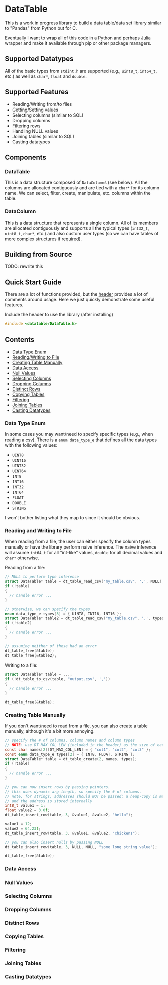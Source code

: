 # DataTable
This is a work in progress library to build a data table/data set library similar to "Pandas" from Python but for C.

Eventually I want to wrap all of this code in a Python and perhaps Julia wrapper and make it available through pip or other package managers.

## Supported Datatypes
All of the basic types from `stdint.h` are supported (e.g., `uint8_t`, `int64_t`, etc.) as well as `char*`, `float` and `double`.

## Supported Features
* Reading/Writing from/to files
* Getting/Setting values
* Selecting columns (similar to SQL)
* Dropping columns
* Filtering rows
* Handling NULL values
* Joining tables (similar to SQL)
* Casting datatypes

## Components
### DataTable
This is a data structure composed of `DataColumn`s (see below). All the columns are allocated contiguously and are tied with a `char*` for its column name. We can select, filter, create, manipulate, etc. columns within the table.
### DataColumn
This is a data structure that represents a single column. All of its members are allocated contiguously and supports all the typical types (`int32_t`, `uint8_t`, `char*`, etc.) and also custom user types (so we can have tables of more complex structures if required).

## Building from Source
TODO: rewrite this

## Quick Start Guide
There are a lot of functions provided, but the [header](include/DataTable.h) provides a lot of comments around usage. Here we just quickly demonstrate some useful features.

Include the header to use the library (after installing)
```c
#include <datatable/DataTable.h>
```

## Contents
* [Data Type Enum](#data-type-enum)
* [Reading/Writing to File](#reading-and-writing-to-file)
* [Creating Table Manually](#creating-table-manually)
* [Data Access](#data-access)
* [Null Values](#null-values)
* [Selecting Columns](#selecting-columns)
* [Dropping Columns](#dropping-columns)
* [Distinct Rows](#distinct-rows)
* [Copying Tables](#copying-tables)
* [Filtering](#filtering)
* [Joining Tables](#joining-tables)
* [Casting Datatypes](#casting-datatypes)

### Data Type Enum
In some cases you may want/need to specify specific types (e.g., when reading a csv). There is a `enum data_type_e` that defines all the data types with the following values:
* `UINT8`
* `UINT16`
* `UINT32`
* `UINT64`
* `INT8`
* `INT16`
* `INT32`
* `INT64`
* `FLOAT`
* `DOUBLE`
* `STRING`

I won't bother listing what they map to since it should be obvious.

### Reading and Writing to File
When reading from a file, the user can either specify the column types manually or have the library perform naive inference. The naive inference will assume `int64_t` for all "int-like" values, `double` for all decimal values and `char*` otherwise.

Reading from a file:
```c
// NULL to perform type inference
struct DataTable* table = dt_table_read_csv("my_table.csv", ',', NULL);
if (!table)
{
  // handle error ...
}

// otherwise, we can specify the types
enum data_type_e types[3] = { UINT8, INT16, INT16 };
struct DataTable* table2 = dt_table_read_csv("my_table.csv", ',', types);
if (!table2)
{
  // handle error ...
}

// assuming neither of these had an error
dt_table_free(&table);
dt_table_free(&table2);
```

Writing to a file:
```c
struct DataTable* table = ...;
if (!dt_table_to_csv(table, "output.csv", ','))
{
  // handle error ...
}

dt_table_free(&table);
```

### Creating Table Manually
If you don't want/need to read from a file, you can also create a table manually, although it's a bit more annoying.

```c
// specify the # of columns, column names and column types
// NOTE: use DT_MAX_COL_LEN (included in the header) as the size of each column
const char names[2][DT_MAX_COL_LEN] = { "col1", "col2", "col3" };
const enum data_type_e types[2] = { INT8, FLOAT, STRING };
struct DataTable* table = dt_table_create(2, names, types);
if (!table)
{
  // handle error ...
}

// you can now insert rows by passing pointers.
// this uses dynamic arg length, so specify the # of columns.
// note, for strings, addresses should NOT be passed; a heap-copy is made for the string
// and the address is stored internally
int8_t value1 = 1;
float value2 = 3.0f;
dt_table_insert_row(table, 3, &value1, &value2, "hello");

value1 = 12;
value2 = 64.23f;
dt_table_insert_row(table, 3, &value1, &value2, "chickens");

// you can also insert nulls by passing NULL
dt_table_insert_row(table, 3, NULL, NULL, "some long string value");

dt_table_free(&table);
```

### Data Access

### Null Values

### Selecting Columns

### Dropping Columns

### Distinct Rows

### Copying Tables

### Filtering

### Joining Tables

### Casting Datatypes
